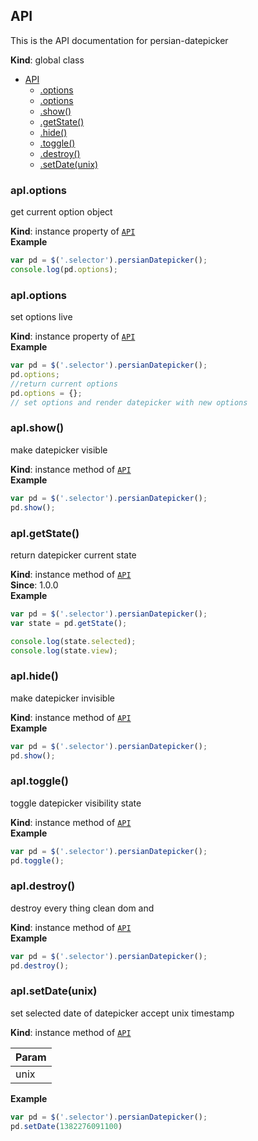 <a name="API"></a>

## API
This is the API documentation for persian-datepicker

**Kind**: global class  

* [API](#API)
    * [.options](#API+options)
    * [.options](#API+options)
    * [.show()](#API+show)
    * [.getState()](#API+getState)
    * [.hide()](#API+hide)
    * [.toggle()](#API+toggle)
    * [.destroy()](#API+destroy)
    * [.setDate(unix)](#API+setDate)

<a name="API+options"></a>

### apI.options
get current option object

**Kind**: instance property of [<code>API</code>](#API)  
**Example**  
```js
var pd = $('.selector').persianDatepicker();console.log(pd.options);
```
<a name="API+options"></a>

### apI.options
set options live

**Kind**: instance property of [<code>API</code>](#API)  
**Example**  
```js
var pd = $('.selector').persianDatepicker();pd.options;//return current optionspd.options = {};// set options and render datepicker with new options
```
<a name="API+show"></a>

### apI.show()
make datepicker visible

**Kind**: instance method of [<code>API</code>](#API)  
**Example**  
```js
var pd = $('.selector').persianDatepicker();pd.show();
```
<a name="API+getState"></a>

### apI.getState()
return datepicker current state

**Kind**: instance method of [<code>API</code>](#API)  
**Since**: 1.0.0  
**Example**  
```js
var pd = $('.selector').persianDatepicker();var state = pd.getState();console.log(state.selected);console.log(state.view);
```
<a name="API+hide"></a>

### apI.hide()
make datepicker invisible

**Kind**: instance method of [<code>API</code>](#API)  
**Example**  
```js
var pd = $('.selector').persianDatepicker();pd.show();
```
<a name="API+toggle"></a>

### apI.toggle()
toggle datepicker visibility state

**Kind**: instance method of [<code>API</code>](#API)  
**Example**  
```js
var pd = $('.selector').persianDatepicker();pd.toggle();
```
<a name="API+destroy"></a>

### apI.destroy()
destroy every thing clean dom and

**Kind**: instance method of [<code>API</code>](#API)  
**Example**  
```js
var pd = $('.selector').persianDatepicker();pd.destroy();
```
<a name="API+setDate"></a>

### apI.setDate(unix)
set selected date of datepicker accept unix timestamp

**Kind**: instance method of [<code>API</code>](#API)  
<table>
  <thead>
    <tr>
      <th>Param</th>
    </tr>
  </thead>
  <tbody>
<tr>
    <td>unix</td>
    </tr>  </tbody>
</table>

**Example**  
```js
var pd = $('.selector').persianDatepicker();pd.setDate(1382276091100)
```
